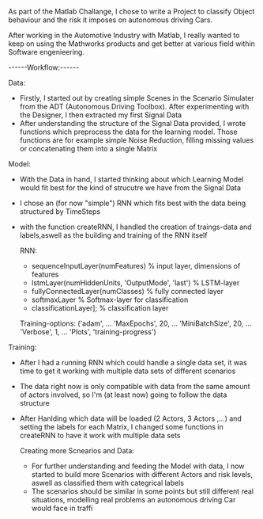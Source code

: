As part of the Matlab Challange, I chose to write a Project to classify Object behaviour and the risk it imposes on autonomous driving Cars.

After working in the Automotive Industry with Matlab, I really wanted to keep on using the Mathworks products and get better at various field within Software engenieering.


------Workflow:------

Data:
- Firstly, I started out by creating simple Scenes in the Scenario Simulater from the ADT (Autonomous Driving Toolbox). After experimenting with the Designer, I then extracted my first Signal Data
- After understanding the structure of the Signal Data provided, I wrote functions which preprocess the data for the learning model. Those functions are for example simple Noise Reduction, filling missing values or concatenating them into  a single Matrix

Model:
- With the Data in hand, I started thinking about which Learning Model would fit best for the kind of strucutre we have from the Signal Data
- I chose an (for now "simple") RNN which fits best with the data being structured by TimeSteps
- with the function createRNN, I handled the creation of traings-data and labels,aswell as the building and training of the RNN itself

  RNN:
  - sequenceInputLayer(numFeatures) % input layer, dimensions of features
  - lstmLayer(numHiddenUnits, 'OutputMode', 'last') % LSTM-layer
  - fullyConnectedLayer(numClasses) % fully connected layer
  - softmaxLayer % Softmax-layer for classification
  - classificationLayer]; % classification layer

  Training-options:
   ('adam', ...
    'MaxEpochs', 20, ...
    'MiniBatchSize', 20, ...
    'Verbose', 1, ...
    'Plots', 'training-progress')
  
Training:
- After I had a running RNN which could handle a single data set, it was time to get it working with multiple data sets of different scenarios
- The data right now is only compatible with data from the same amount of actors involved, so I'm (at least now) going to follow the data structure
- After Hanlding which data will be loaded (2 Actors, 3 Actors ,...) and setting the labels for each Matrix, I changed some functions in createRNN to have it work with multiple data sets

  Creating more Scnearios and Data:
  - For further understanding and feeding the Model with data, I now started to build more Scenarios with different Actors and risk levels, aswell as classified them with categrical labels
  - The scenarios should be similar in some points but still different real situations, modelling real problems an autonomous driving Car would face in traffi

  
